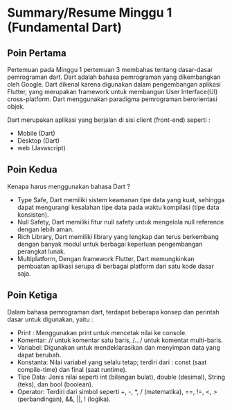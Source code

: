 # Summary/Resume Minggu 1 (Fundamental Dart)

## Poin Pertama

Pertemuan pada Minggu 1 pertemuan 3 membahas tentang dasar-dasar pemrograman dart. Dart adalah bahasa pemrograman yang dikembangkan oleh Google. Dart dikenal karena digunakan dalam pengembangan aplikasi Flutter, yang merupakan framework untuk membangun User Interface(UI) cross-platform. Dart menggunakan paradigma pemrograman berorientasi objek.

Dart merupakan aplikasi yang berjalan di sisi client (front-end) seperti :

- Mobile (Dart)
- Desktop (Dart)
- web (Javascript)

## Poin Kedua

Kenapa harus menggunakan bahasa Dart ?

- Type Safe, Dart memiliki sistem keamanan tipe data yang kuat, sehingga dapat mengurangi kesalahan tipe data pada waktu kompilasi (tipe data konsisten).
- Null Safety,  Dart memiliki fitur null safety untuk mengelola null reference dengan lebih aman.
- Rich Library, Dart memiliki library yang lengkap dan terus berkembang dengan banyak modul untuk berbagai keperluan pengembangan perangkat lunak.
- Multiplatform, Dengan framework Flutter, Dart memungkinkan pembuatan aplikasi serupa di berbagai platform dari satu kode dasar saja.

## Poin Ketiga

Dalam bahasa pemrograman dart, terdapat beberapa konsep dan perintah dasar untuk digunakan, yaitu :

- Print : Menggunakan print untuk mencetak nilai ke console.
- Komentar: // untuk komentar satu baris, /*...*/ untuk komentar multi-baris.
- Variabel: Digunakan untuk mendeklarasikan dan menyimpan data yang dapat berubah.
- Konstanta: Nilai variabel yang selalu tetap; terdiri dari : const (saat compile-time) dan final (saat runtime).
- Tipe Data: Jenis nilai seperti int (bilangan bulat), double (desimal), String (teks), dan bool (boolean).
- Operator: Terdiri dari simbol seperti +, -, *, / (matematika), ==, !=, <, > (perbandingan), &&, ||, ! (logika).
